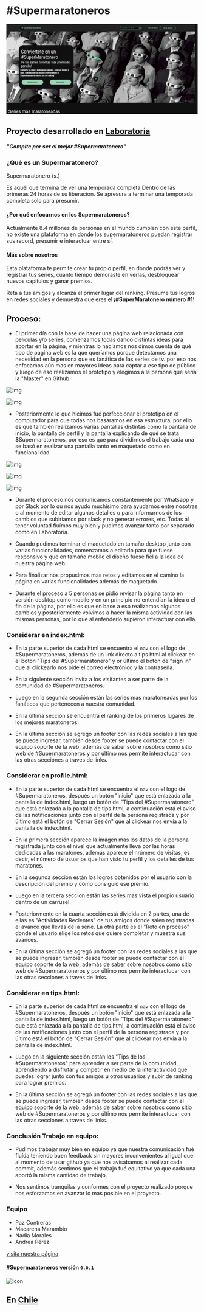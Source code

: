 # #Supermaratoneros

![screenshot](https://raw.githubusercontent.com/PazAutumn/hackathon-1/master/assets/img/Screenshot-2018-3-25%20%23SuperMaratoneros.png)

## Proyecto desarrollado en [Laboratoria](http://laboratoria.la)

##### "Compite por ser el mejor #Supermaratonero"

### ¿Qué es un Supermaratonero?

Supermaratonero (s.)

Es aquél que termina de ver una temporada completa
Dentro de las primeras 24 horas de su liberación. Se apresura a terminar una temporada completa solo para presumir.

#### ¿Por qué enfocarnos en los Supermaratoneros?

Actualmente 8.4 millones de personas en el mundo cumplen con este perfil, no existe una plataforma en donde los supermaratoneros puedan registrar sus record, presumir e interactuar entre sí.

#### Más sobre nosotros

Ésta plataforma te permite crear tu propio perfil, en donde podrás ver y registrar tus series, cuanto tiempo demoraste en verlas, desbloquear nuevos capitulos y ganar premios.

Reta a tus amigos y alcanza el primer lugar del ranking. Presume tus logros en redes sociales y demuestra que eres el **¡#SuperMaratonero número #1!**



## Proceso:

+ El primer día con la base de hacer una página web relacionada con películas y/o series, comenzamos todas dando distintas ideas para aportar en la página, y mientras lo hacíamos nos dimos cuenta de qué tipo de pagina web es la que queríamos porque detectamos una necesidad en la persona que es fanática de las series de tv. por eso nos enfocamos aún mas en mayores ideas para captar a ese tipo de público y luego de eso realizamos el prototipo y elegimos a la persona que sería la "Master" en Github.

![img](https://image.ibb.co/hwgE7R/Perfil.jpg)

![img](https://preview.ibb.co/nykT2R/Pag_principal.jpg)

+ Posteriormente lo que hicimos fué perfeccionar el prototipo en el computador para que todas nos basaramos en esa estructura, por ello es que también realizamos varias pantallas distintas como la pantalla de inicio, la pantalla de perfil y la pantalla explicando de qué se trata $Supermaratoneros, por eso es que para dividirnos el trabajo cada una se basó en realizar una pantalla tanto en maquetado como en funcionalidad.  

![img](https://image.ibb.co/bZvvhR/Prototypo_inicio.png)

![img](https://image.ibb.co/mXQgp6/Prototypo_Perfil.png)

![img](https://image.ibb.co/hjbRNR/Prototypo_Que_es_supermaratonero.png)

+ Durante el proceso nos comunicamos constantemente por Whatsapp y por Slack por lo qu nos ayudó muchísimo para ayudarnos entre nosotras o al momento de editar algunos detalles o para informarnos de los cambios que subiríamos por slack y no generar errores, etc. Todas al tener voluntad fluímos muy bien y pudimos avanzar tanto por separado como en Laboratoria.

+ Cuando pudimos terminar el maquetado en tamaño desktop junto con varias funcionalidades, comenzamos a editarlo para que fuese responsivo y que en tamaño mobile el diseño fuese fiel a la idea de nuestra página web.

+ Para finalizar nos propusimos mas retos y editamos en el camino la página en varias funcionalidades además de maquetado.

+ Durante el proceso a 5 personas se pidió revisar la página tanto en versión desktop como mobile y en un principio no entendían la idea o el fin de la página, por ello es que en base a eso realizamos algunos cambios y posteriormente volvimos a hacer la misma actividad con las mismas personas, por lo que al entenderlo supieron interactuar con ella.


### Considerar en index.html: 

+ En la parte superior de cada html se encuentra el `nav` con el logo de #Supermaratoneros, además de un link directo a tips.html al clickear en el boton "Tips del #Supermaratonero" y or último el boton de "sign in" que al clickearlo nos pide el correo electrónico y la contraseña.

+ En la siguiente sección invita a los visitantes a ser parte de la comunidad de #Supermaratoneros.

+ Luego en la segunda sección están las series mas maratoneadas por los fanáticos que pertenecen a nuestra comunidad.

+ En la última sección se encuentra el ránking de los primeros lugares de los mejores maratoneros.

+ En la última sección se agregó un footer con las redes sociales a las que se puede ingresar, también desde footer se puede contactar con el equipo soporte de la web, además de saber sobre nosotros como sitio web de #Supermaratoneros y por último nos permite interactucar con las otras secciones a traves de links.


### Considerar en profile.html: 

+ En la parte superior de cada html se encuentra el `nav` con el logo de #Supermaratoneros, después un botón "inicio" que está enlazada a la pantalla de index.html, luego un botón de "Tips del #Supermaratonero" que está enlazada a la pantalla de tips.html, a continuación está el aviso de las notificaciones junto con el perfil de la persona registrada y por último está el botón de "Cerrar Sesión" que al clickear nos envía a la pantalla de index.html.

+ En la primera sección aparece la imágen mas los datos de la persona registrada junto con el nivel que actualmente lleva por las horas dedicadas a las maratones, además aparece el nrúmero de visitas, es decir, el número de usuarios que han visto tu perfil y los detalles de tus maratones.

+ En la segunda sección están los logros obtenidos por el usuario con la descripción del premio y cómo consiguió ese premio.

+ Luego en la tercera seccion están las series mas vista el propio usuario dentro de un carrusel.
	
+ Posteriormente en la cuarta sección está dividida en 2 partes, una de ellas es "Actividades Recientes" de tus amigos donde salen registradas el avance que llevas de la serie. La otra parte es el "Reto en proceso" donde el usuario elige los retos que quiere completar y muestra sus avances.

+ En la última sección se agregó un footer con las redes sociales a las que se puede ingresar, también desde footer se puede contactar con el equipo soporte de la web, además de saber sobre nosotros como sitio web de #Supermaratoneros y por último nos permite interactucar con las otras secciones a traves de links.


### Considerar en tips.html:

+ En la parte superior de cada html se encuentra el `nav` con el logo de #Supermaratoneros, después un botón "inicio" que está enlazada a la pantalla de index.html, luego un botón de "Tips del #Supermaratonero" que está enlazada a la pantalla de tips.html, a continuación está el aviso de las notificaciones junto con el perfil de la persona registrada y por último está el botón de "Cerrar Sesión" que al clickear nos envía a la pantalla de index.html.

+ Luego en la siguiente sección están los "Tips de los #Supermaratoneros" para aprender a ser parte de la comunidad, aprendiendo a disfrutar y competir en medio de la interactividad que puedes lograr junto con tus amigos u otros usuarios y subir de ranking para lograr premios.

+ En la última sección se agregó un footer con las redes sociales a las que se puede ingresar, también desde footer se puede contactar con el equipo soporte de la web, además de saber sobre nosotros como sitio web de #Supermaratoneros y por último nos permite interactucar con las otras secciones a traves de links.

### Conclusión Trabajo en equipo:

+ Pudimos trabajar muy bien en equipo ya que nuestra comunicación fué fluída teniendo buen feedback sin mayores inconvenientes al igual que al momento de usar github ya que nos avisabamos al realizar cada commit, además sentimos que el trabajo fué equitativo ya que cada una aportó la misma cantidad de trabajo.

+ Nos sentimos tranquilas y conformes con el proyecto realizado porque nos esforzamos en avanzar lo mas posible en el proyecto. 

 ### Equipo

 + Paz Contreras
 + Macarena Marambio
 + Nadia Morales
 + Andrea Pérez

[visita nuestra página](https://macamarambio.github.io/hackathon-1/)

#### #Supermaratoneros versión `0.0.1`


![icon](public/favicon.ico)

## En [Chile](http://chile.com)


